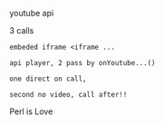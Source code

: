 youtube api

3 calls

	embeded iframe <iframe ...

	api player, 2 pass by onYoutube...()
	
	one direct on call,
	
	second no video, call after!!

Perl is Love
